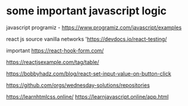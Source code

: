 # some important javascript logic
javascript programiz - https://www.programiz.com/javascript/examples

react js source
vanilla networks 'https://devdocs.io/react-testing/

important
https://react-hook-form.com/

https://reactjsexample.com/tag/table/

https://bobbyhadz.com/blog/react-set-input-value-on-button-click

https://github.com/orgs/wednesday-solutions/repositories

https://learnhtmlcss.online/
https://learnjavascript.online/app.html


